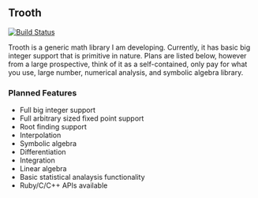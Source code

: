 ## Trooth

[![Build Status](https://kayla-ci.org/klmcarthur/trooth.svg?branch=master)](https://kayla-ci.org/klmcarthur/trooth)

Trooth is a generic math library I am developing.  Currently, it has basic big integer support that is primitive in nature.  Plans are listed below, however from a large prospective, think of it as a self-contained, only pay for what you use, large number, numerical analysis, and symbolic algebra library.

### Planned Features

* Full big integer support
* Full arbitrary sized fixed point support
* Root finding support
* Interpolation
* Symbolic algebra
* Differentiation
* Integration
* Linear algebra
* Basic statistical analaysis functionality
* Ruby/C/C++ APIs available
